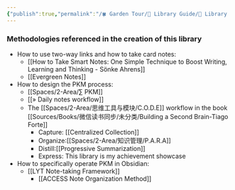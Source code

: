 ```yaml
---
{"publish":true,"permalink":"/🍀 Garden Tour/🧰 Library Guide/🍫 Library Methodology Guide.md","created":"2022-08-21","modified":"2023-03-14","published":"2025-07-09T01:55:36.767+08:00","cssclasses":""}
---
```


### Methodologies referenced in the creation of this library

- How to use two-way links and how to take card notes:
	- [[How to Take Smart Notes: One Simple Technique to Boost Writing, Learning and Thinking - Sönke Ahrens]]
	- [[Evergreen Notes]]
- How to design the PKM process:
	- [[Spaces/2-Area/∑ PKM]]
	- [[» Daily notes workflow]]
	- The [[Spaces/2-Area/思维工具与模块/C.O.D.E]] workflow in the book [[Sources/Books/微信读书同步/未分类/Building a Second Brain-Tiago Forte]]
		- Capture: [[Centralized Collection]]
		- Organize:[[Spaces/2-Area/知识管理/P.A.R.A]]
		- Distill:[[Progressive Summarization]]
		- Express: This library is my achievement showcase
- How to specifically operate PKM in Obsidian:
	- [[LYT Note-taking Framework]]
		- [[ACCESS Note Organization Method]] 